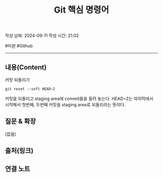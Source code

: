 ﻿---
tags:
  - Github
aliases: 
created: 2024-09-11
title: Git 핵심 명령어
---
작성 날짜: 2024-09-11
작성 시간: 21:02

#미완 #Github 

----
## 내용(Content)

커밋 되돌리기

```text
git reset --soft HEAD~2
```

커밋을 되돌리고 staging area에 commit들을 올려 놓는다. HEAD~2는 마지막에서 시작해서
첫번째, 두번째 커밋을 staging area로 되돌리라는 뜻이다.

## 질문 & 확장

(없음)

## 출처(링크)


## 연결 노트



